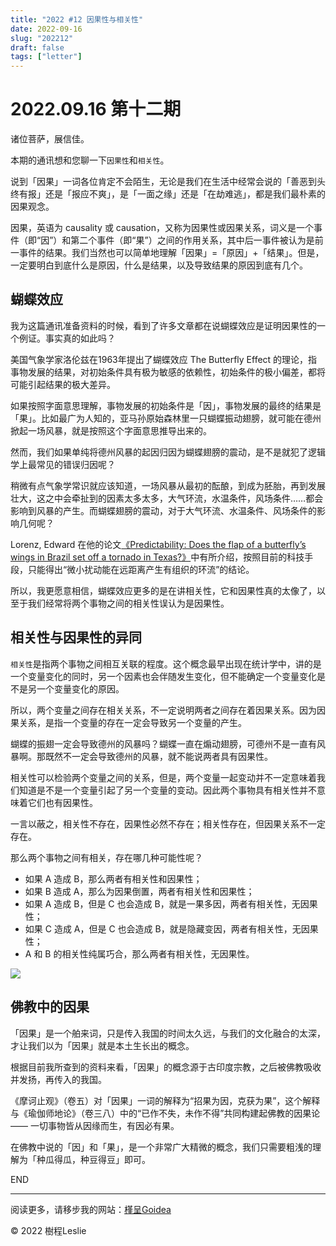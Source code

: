 ```yaml
---
title: "2022 #12 因果性与相关性"
date: 2022-09-16
slug: "202212"
draft: false
tags: ["letter"]
---
```



# 2022.09.16 第十二期

诸位菩萨，展信佳。

本期的通讯想和您聊一下`因果性`和`相关性`。

说到「因果」一词各位肯定不会陌生，无论是我们在生活中经常会说的「善恶到头终有报」还是「报应不爽」，是「一面之缘」还是「在劫难逃」，都是我们最朴素的因果观念。

因果，英语为 causality 或 causation，又称为因果性或因果关系，词义是一个事件（即“因”）和第二个事件（即“果”）之间的作用关系，其中后一事件被认为是前一事件的结果。我们当然也可以简单地理解「因果」=「原因」+「结果」。但是，一定要明白到底什么是原因，什么是结果，以及导致结果的原因到底有几个。

## 蝴蝶效应

我为这篇通讯准备资料的时候，看到了许多文章都在说蝴蝶效应是证明因果性的一个例证。事实真的如此吗？

美国气象学家洛伦兹在1963年提出了蝴蝶效应 The Butterfly Effect 的理论，指事物发展的结果，对初始条件具有极为敏感的依赖性，初始条件的极小偏差，都将可能引起结果的极大差异。

如果按照字面意思理解，事物发展的初始条件是「因」，事物发展的最终的结果是「果」。比如最广为人知的，亚马孙原始森林里一只蝴蝶振动翅膀，就可能在德州掀起一场风暴，就是按照这个字面意思推导出来的。

然而，我们如果单纯将德州风暴的起因归因为蝴蝶翅膀的震动，是不是就犯了逻辑学上最常见的错误归因呢？

稍微有点气象学常识就应该知道，一场风暴从最初的酝酿，到成为胚胎，再到发展壮大，这之中会牵扯到的因素太多太多，大气环流，水温条件，风场条件……都会影响到风暴的产生。而蝴蝶翅膀的震动，对于大气环流、水温条件、风场条件的影响几何呢？

Lorenz, Edward 在他的论文[《Predictability: Does the flap of a butterfly’s wings in Brazil set off a tornado in Texas?》](https://web.archive.org/web/20220105132833/https://eapsweb.mit.edu/sites/default/files/Butterfly_1972.pdf)中有所介绍，按照目前的科技手段，只能得出“微小扰动能在远距离产生有组织的环流”的结论。

所以，我更愿意相信，蝴蝶效应更多的是在讲相关性，它和因果性真的太像了，以至于我们经常将两个事物之间的相关性误认为是因果性。

## 相关性与因果性的异同

`相关性`是指两个事物之间相互关联的程度。这个概念最早出现在统计学中，讲的是一个变量变化的同时，另一个因素也会伴随发生变化，但不能确定一个变量变化是不是另一个变量变化的原因。

所以，两个变量之间存在相关关系，不一定说明两者之间存在着因果关系。因为因果关系，是指一个变量的存在一定会导致另一个变量的产生。

蝴蝶的振翅一定会导致德州的风暴吗？蝴蝶一直在煽动翅膀，可德州不是一直有风暴啊。那既然不一定会导致德州的风暴，就不能说两者具有因果性。

相关性可以检验两个变量之间的关系，但是，两个变量一起变动并不一定意味着我们知道是不是一个变量引起了另一个变量的变动。因此两个事物具有相关性并不意味着它们也有因果性。

一言以蔽之，相关性不存在，因果性必然不存在；相关性存在，但因果关系不一定存在。

那么两个事物之间有相关，存在哪几种可能性呢？

- 如果 A 造成 B，那么两者有相关性和因果性；
- 如果 B 造成 A，那么为因果倒置，两者有相关性和因果性；
- 如果 A 造成 B，但是 C 也会造成 B，就是一果多因，两者有相关性，无因果性；
- 如果 C 造成 A，但是 C 也会造成 B，就是隐藏变因，两者有相关性，无因果性；
- A 和 B 的相关性纯属巧合，那么两者有相关性，无因果性。

![](https://hhzz-1300713987.cos.na-siliconvalley.myqcloud.com/2022/09/17/632561b13a002.png)

## 佛教中的因果

「因果」是一个舶来词，只是传入我国的时间太久远，与我们的文化融合的太深，才让我们以为「因果」就是本土生长出的概念。

根据目前我所查到的资料来看，「因果」的概念源于古印度宗教，之后被佛教吸收并发扬，再传入的我国。

《摩诃止观》（卷五）对「因果」一词的解释为“招果为因，克获为果”，这个解释与《瑜伽师地论》（卷三八）中的“已作不失，未作不得”共同构建起佛教的因果论 —— 一切事物皆从因缘而生，有因必有果。

在佛教中说的「因」和「果」，是一个非常广大精微的概念，我们只需要粗浅的理解为「种瓜得瓜，种豆得豆」即可。

END

---

阅读更多，请移步我的网站：[槿呈Goidea](https://www.justgoidea.com/)

© 2022 樹程Leslie
